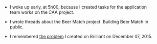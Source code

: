 - I woke up early, at 5h00, because I created tasks for the application team works on the CAA project.

- I wrote threads about the Beer Match project. Building Beer Match in public.

- I remembered [the problem](https://twitter.com/arantespp/status/1439980384511528973) I created on Brilliant on December 07, 2015.
